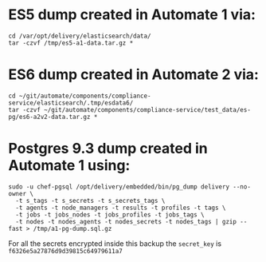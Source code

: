 
# ES5 dump created in Automate 1 via:
```
cd /var/opt/delivery/elasticsearch/data/
tar -czvf /tmp/es5-a1-data.tar.gz *
```

# ES6 dump created in Automate 2 via:
```
cd ~/git/automate/components/compliance-service/elasticsearch/.tmp/esdata6/
tar -czvf ~/git/automate/components/compliance-service/test_data/es-pg/es6-a2v2-data.tar.gz *
```

# Postgres 9.3 dump created in Automate 1 using:
```
sudo -u chef-pgsql /opt/delivery/embedded/bin/pg_dump delivery --no-owner \
  -t s_tags -t s_secrets -t s_secrets_tags \
  -t agents -t node_managers -t results -t profiles -t tags \
  -t jobs -t jobs_nodes -t jobs_profiles -t jobs_tags \
  -t nodes -t nodes_agents -t nodes_secrets -t nodes_tags | gzip --fast > /tmp/a1-pg-dump.sql.gz
```

For all the secrets encrypted inside this backup the `secret_key` is `f6326e5a27876d9d39815c64979611a7`
